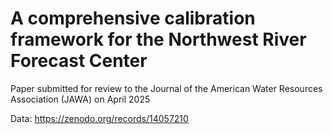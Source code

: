 # A comprehensive calibration framework for the Northwest River Forecast Center

Paper submitted for review to the Journal of the American Water Resources Association (JAWA) on April 2025

Data:  https://zenodo.org/records/14057210
